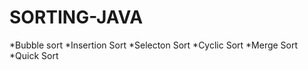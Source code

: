 # SORTING-JAVA
*Bubble sort</n>
*Insertion Sort</n>
*Selecton Sort</n>
*Cyclic Sort</n>
*Merge Sort</n>
*Quick Sort

